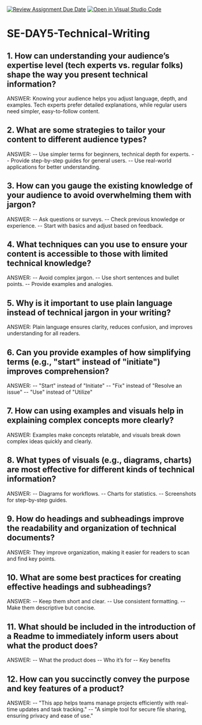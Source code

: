 [![Review Assignment Due Date](https://classroom.github.com/assets/deadline-readme-button-22041afd0340ce965d47ae6ef1cefeee28c7c493a6346c4f15d667ab976d596c.svg)](https://classroom.github.com/a/zsAR-pyY)
[![Open in Visual Studio Code](https://classroom.github.com/assets/open-in-vscode-2e0aaae1b6195c2367325f4f02e2d04e9abb55f0b24a779b69b11b9e10269abc.svg)](https://classroom.github.com/online_ide?assignment_repo_id=18442576&assignment_repo_type=AssignmentRepo)
# SE-DAY5-Technical-Writing
## 1. How can understanding your audience’s expertise level (tech experts vs. regular folks) shape the way you present technical information?
ANSWER: Knowing your audience helps you adjust language, depth, and examples. Tech experts prefer detailed explanations, while regular users need simpler, easy-to-follow content.


## 2. What are some strategies to tailor your content to different audience types?
ANSWER: 
-- Use simpler terms for beginners, technical depth for experts.
-- Provide step-by-step guides for general users.
-- Use real-world applications for better understanding.


## 3. How can you gauge the existing knowledge of your audience to avoid overwhelming them with jargon?
ANSWER: 
-- Ask questions or surveys.
-- Check previous knowledge or experience.
-- Start with basics and adjust based on feedback.


## 4. What techniques can you use to ensure your content is accessible to those with limited technical knowledge?
ANSWER: 
-- Avoid complex jargon.
-- Use short sentences and bullet points.
-- Provide examples and analogies.


## 5. Why is it important to use plain language instead of technical jargon in your writing?
ANSWER: Plain language ensures clarity, reduces confusion, and improves understanding for all readers.


## 6. Can you provide examples of how simplifying terms (e.g., "start" instead of "initiate") improves comprehension?
ANSWER: 
-- "Start" instead of "Initiate"
-- "Fix" instead of "Resolve an issue"
-- "Use" instead of "Utilize"


## 7. How can using examples and visuals help in explaining complex concepts more clearly?
ANSWER: Examples make concepts relatable, and visuals break down complex ideas quickly and clearly.


## 8. What types of visuals (e.g., diagrams, charts) are most effective for different kinds of technical information?
ANSWER: 
-- Diagrams for workflows.
-- Charts for statistics.
-- Screenshots for step-by-step guides.


## 9. How do headings and subheadings improve the readability and organization of technical documents?
ANSWER: They improve organization, making it easier for readers to scan and find key points.


## 10. What are some best practices for creating effective headings and subheadings?
ANSWER: 
-- Keep them short and clear.
-- Use consistent formatting.
-- Make them descriptive but concise.


## 11. What should be included in the introduction of a Readme to immediately inform users about what the product does?
ANSWER: 
-- What the product does
-- Who it’s for
-- Key benefits


## 12. How can you succinctly convey the purpose and key features of a product?
ANSWER: 
-- "This app helps teams manage projects efficiently with real-time updates and task tracking."
-- "A simple tool for secure file sharing, ensuring privacy and ease of use."
